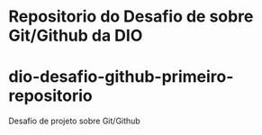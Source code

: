# Repositorio do Desafio de sobre Git/Github da DIO
# dio-desafio-github-primeiro-repositorio
Desafio de projeto sobre Git/Github
